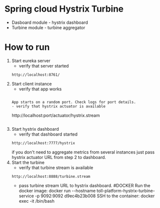 # Spring cloud Hystrix Turbine

- Dasboard module - hystrix dashboard
- Turbine module - turbine aggregator

# How to run

1. Start eureka server
   - verify that server started 
   ```
   http://localhost:8761/
   ```
1. Start client instance
   - verify that app works 
   ```
   
   App starts on a random port. Check logs for port details.
   - verify that hystrix actuator is available    
    ``` 
    http://localhost:port/actuator/hystrix.stream
    ```
    
1. Start hystrix dashboard
    - verify that dashboard started
    ```
    http://localhost:7777/hystrix 
    ```    
    if you don't need to aggregate metrics from several instances just pass hystrix actuator URL from step 2 to dashboard.
1. Start the turbine
    -  verify that turbine stream is available
    ``` 
    http://localhost:8888/turbine.stream
    ```
    -  pass turbine stream URL to hystrix dashboard.
#DOCKER
Run the docker image:
docker run --hostname toll-platform-hystrix-turbine-service -p 9092:9092 d9ec4b23b008<Container ID>
SSH to the container:
docker exec -it <Container ID> /bin/bash